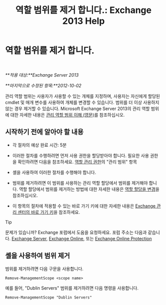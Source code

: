 ﻿---
title: '역할 범위를 제거 합니다.: Exchange 2013 Help'
TOCTitle: 역할 범위를 제거 합니다.
ms:assetid: ad17cba0-a8d3-4f40-b3c9-c37e6e5c3f36
ms:mtpsurl: https://technet.microsoft.com/ko-kr/library/Dd351051(v=EXCHG.150)
ms:contentKeyID: 50483854
ms.date: 05/22/2018
mtps_version: v=EXCHG.150
ms.translationtype: MT
---

# 역할 범위를 제거 합니다.

 

_**적용 대상:**Exchange Server 2013_

_**마지막으로 수정된 항목:**2012-10-02_

관리 역할 범위는 사용자가 사용할 수 있는 개체를 지정하며, 사용자는 자신에게 할당된 cmdlet 및 매개 변수를 사용하여 개체를 변경할 수 있습니다. 범위를 더 이상 사용하지 않는 경우 제거할 수 있습니다. Microsoft Exchange Server 2013의 관리 역할 범위에 대한 자세한 내용은 [관리 역할 범위 이해 (영문)](understanding-management-role-scopes-exchange-2013-help.md)를 참조하십시오.

## 시작하기 전에 알아야 할 내용

  - 각 절차의 예상 완료 시간: 5분

  - 이러한 절차를 수행하려면 먼저 사용 권한을 할당받아야 합니다. 필요한 사용 권한을 확인하려면 다음을 참조하세요. [역할 관리 권한](role-management-permissions-exchange-2013-help.md)의 "관리 범위" 항목

  - 셸을 사용하여 이러한 절차를 수행해야 합니다.

  - 범위를 제거하려면 이 범위를 사용하는 관리 역할 할당에서 범위를 제거해야 합니다. 역할 할당에서 범위를 제거하는 방법에 대한 자세한 내용은 [역할 할당을 변경](change-a-role-assignment-exchange-2013-help.md)을 참조하십시오.

  - 이 항목의 절차에 적용할 수 있는 바로 가기 키에 대한 자세한 내용은 [Exchange 관리 센터의 바로 가기 키](keyboard-shortcuts-in-the-exchange-admin-center-exchange-online-protection-help.md)을 참조하세요.


> [!TIP]
> 문제가 있습니까? Exchange 포럼에서 도움을 요청하세요. 포럼 주소는 다음과 같습니다. <A href="https://go.microsoft.com/fwlink/p/?linkid=60612">Exchange Server</A>, <A href="https://go.microsoft.com/fwlink/p/?linkid=267542">Exchange Online</A>, 또는 <A href="https://go.microsoft.com/fwlink/p/?linkid=285351">Exchange Online Protection</A>



## 셸을 사용하여 범위 제거

범위를 제거하려면 다음 구문을 사용합니다.

    Remove-ManagementScope <scope name>

예를 들어, "Dublin Servers" 범위를 제거하려면 다음 명령을 사용합니다.

    Remove-ManagementScope "Dublin Servers"

